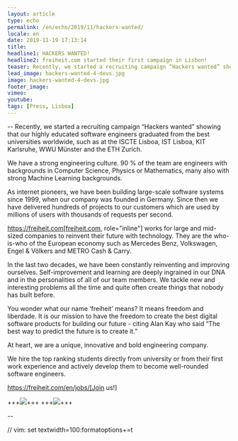 ```yaml
---
layout: article
type: echo
permalink: /en/echo/2019/11/hackers-wanted/
locale: en
date: 2019-11-19 17:13:14
title:
headline1: HACKERS WANTED!
headline2: freiheit.com started their first campaign in Lisbon!
teaser: Recently, we started a recruiting campaign “Hackers wanted” showing that our highly educated software engineers graduated from the best universities worldwide, such as at the ISCTE Lisboa, IST Lisboa, KIT Karlsruhe, WWU Münster and the ETH Zurich.
lead_image: hackers-wanted-4-devs.jpg
image: hackers-wanted-4-devs.jpg
footer_image:
vimeo:
youtube:
tags: [Press, Lisboa]
---
```


--
Recently, we started a recruiting campaign “Hackers wanted” showing that our highly educated software engineers graduated from the best universities worldwide, such as at the ISCTE Lisboa, IST Lisboa, KIT Karlsruhe, WWU Münster and the ETH Zurich.

We have a strong engineering culture. 90 % of the team are engineers with backgrounds in Computer Science, Physics or Mathematics, many also with strong Machine Learning backgrounds.

As internet pioneers, we have been building large-scale software systems since 1999, when our company was founded in Germany. Since then we have delivered hundreds of projects to our customers which are used by millions of users with thousands of requests per second.

https://freiheit.com[freiheit.com, role="inline"] works for large and mid-sized companies to reinvent their future with technology. They are the who-is-who of the European economy such as Mercedes Benz, Volkswagen, Engel & Völkers and METRO Cash & Carry.

In the last two decades, we have been constantly reinventing and improving ourselves. Self-improvement and learning are deeply ingrained in our DNA and in the personalities of all of our team members. We tackle new and interesting problems all the time and quite often create things that nobody has built before.

You wonder what our name ‘freiheit’ means? It means freedom and liberdade. It is our mission to have the freedom to create the best digital software products for building our future - citing Alan Kay who said “The best way to predict the future is to create it.”

At heart, we are a unique, innovative and bold engineering company.

We hire the top ranking students directly from university or from their first work experience and actively develop them to become well-rounded software engineers.

https://freiheit.com/en/jobs/[Join us!]

+++<img src="{{site.baseurl}}/assets/images/content/echo/hackers-wanted-street.jpg" />+++
+++<img src="{{site.baseurl}}/assets/images/content/echo/hackers-wanted-andre.jpg" />+++

--

// vim: set textwidth=100:formatoptions+=t
